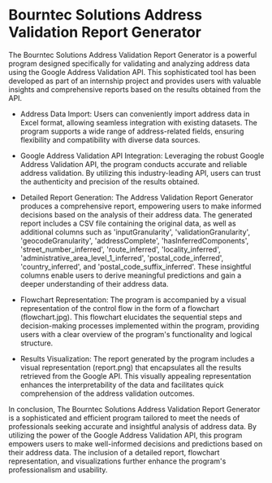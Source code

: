 # Bourntec Solutions Address Validation Report Generator

The Bourntec Solutions Address Validation Report Generator is a powerful program designed specifically for validating and analyzing address data using the Google Address Validation API. This sophisticated tool has been developed as part of an internship project and provides users with valuable insights and comprehensive reports based on the results obtained from the API.

* Address Data Import:
Users can conveniently import address data in Excel format, allowing seamless integration with existing datasets. The program supports a wide range of address-related fields, ensuring flexibility and compatibility with diverse data sources.

* Google Address Validation API Integration:
Leveraging the robust Google Address Validation API, the program conducts accurate and reliable address validation. By utilizing this industry-leading API, users can trust the authenticity and precision of the results obtained.

* Detailed Report Generation:
The Address Validation Report Generator produces a comprehensive report, empowering users to make informed decisions based on the analysis of their address data. The generated report includes a CSV file containing the original data, as well as additional columns such as 'inputGranularity', 'validationGranularity', 'geocodeGranularity', 'addressComplete', 'hasInferredComponents', 'street_number_inferred', 'route_inferred', 'locality_inferred', 'administrative_area_level_1_inferred', 'postal_code_inferred', 'country_inferred', and 'postal_code_suffix_inferred'. These insightful columns enable users to derive meaningful predictions and gain a deeper understanding of their address data.

* Flowchart Representation:
The program is accompanied by a visual representation of the control flow in the form of a flowchart (flowchart.jpg). This flowchart elucidates the sequential steps and decision-making processes implemented within the program, providing users with a clear overview of the program's functionality and logical structure.

* Results Visualization:
The report generated by the program includes a visual representation (report.png) that encapsulates all the results retrieved from the Google API. This visually appealing representation enhances the interpretability of the data and facilitates quick comprehension of the address validation outcomes.

In conclusion, The Bourntec Solutions Address Validation Report Generator is a sophisticated and efficient program tailored to meet the needs of professionals seeking accurate and insightful analysis of address data. By utilizing the power of the Google Address Validation API, this program empowers users to make well-informed decisions and predictions based on their address data. The inclusion of a detailed report, flowchart representation, and visualizations further enhance the program's professionalism and usability.
